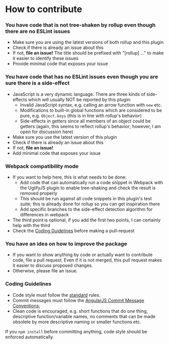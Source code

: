 # How to contribute

### You have code that is not tree-shaken by rollup even though there are no ESLint issues
* Make sure you are using the latest versions of both rollup and this plugin
* Check if there is already an issue about this
* If not, **file an issue!** The title should be prefixed with "\[rollup\] …" to make it easier to
  identify these issues
* Provide minimal code that exposes your issue

### You have code that has no ESLint issues even though you are sure there is a side-effect
* JavaScript is a very dynamic language. There are three kinds of side-effects which will usually
  NOT be reported by this plugin:
  * Invalid JavaScript syntax, e.g. calling an arrow function with `new` etc.
  * Modifications to built-in global functions which are considered to be pure, e.g. `Object.keys`
   (this is in line with rollup's behavior)
  * Side-effects in getters since all members of an object could be getters (again, this seems
    to reflect rollup's behavior; however, I am open for discussion here)
* Make sure you use the latest version of this plugin
* Check if there is already an issue about this
* If not, **file an issue!**
* Add minimal code that exposes your issue

### Webpack compatibility mode
* If you want to help here, this is what needs to be done:
  * Add code that can automatically run a code snippet in Webpack with the UglifyJS plugin to enable
    tree-shaking and check the result is removed properly
  * This should be run against all code snippets in this plugin's test suite; this is already done
    for rollup so you can get inspiration there
  * Add specific branches to the side-effect detection algorithm for differences in webpack
* The third point is optional, if you add the first two points, I can certainly help with the third
* Check the [Coding Guidelines](#coding-guidelines) before making a pull-request

### You have an idea on how to improve the package
* If you want to show anything by code or actually want to contribute code, file a pull request.
  Even if it is not merged, this pull request makes it easier to discuss proposed changes.
* Otherwise, please file an issue.

### Coding Guidelines
* Code style must follow the [standard](https://github.com/feross/standard) rules.
* Commit messages must follow the [AngularJS Commit Message Conventions](https://docs.google.com/document/d/1QrDFcIiPjSLDn3EL15IJygNPiHORgU1_OOAqWjiDU5Y/edit);
* Clean code is encouraged, e.g. short functions that do one thing, descriptive function/variable names,
  no comments that can be made obsolete by more descriptive naming or smaller functions etc.

If you `npm install` before committing anything, code style should be enforced automatically.
